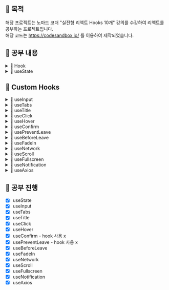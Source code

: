 ## 📢 목적

해당 프로젝트는 노마드 코더 "실전형 리액트 Hooks 10개" 강의를 수강하여 리액트를 공부하는 프로젝트입니다. <br>
해당 코드는 https://codesandbox.io/ 를 이용하여 제작되었습니다.

## 📢 공부 내용

<details markdown="1">

<summary>📑 Hook</summary>

### Hook이란?

함수 컴포넌트에서 React state와 Lifecycle 기능을 연동할 수 있게 해주는 함수 (버전 16.8부터 도입)

### Hook의 사용 규칙

- 최상위에서만 Hook 호출이 가능
- 리액트 함수 컴포넌트 내에서만 호출이 가능하며, 일반 자바스크립트 함수 안에서는 호출하면 안됨 (custom hook에서는 가능)

### Hook이 만들어진 이유

- 컴포넌트들 사이에서 상태 로직을 재사용하는 것의 어려움
- 복잡한 컴포넌트는 이해하기 어려움
- Class 컴포넌트는 인간과 기계 모두를 혼란스럽게 함

### 참고 사이트

[Hook 소개](https://ko.reactjs.org/docs/hooks-intro.html) <br>

</details>

<details markdown="2">

<summary>📑 useState</summary>

### useState란?

기존 class 컴포넌트에서 사용하던 this.state와 동일한 역할을 한다. <br>
state 변수와 state를 업데이트 하는 함수, 두 가지 쌍을 반환한다.
``` javascript
const [age, setAge] = useState(20);
```
위와 같은 표현은 구조 분해 할당이라고 한다.

- 함수
``` javascript
function App() {
  const [item, setItem] = useState(1);
  const incrementItem = () => setItem(item + 1);
  const decrementItem = () => setItem(item - 1);
  return (
    <div className="App">
      <h1>Hello {item}</h1>
      <h2>Start editing to see some magic happen!</h2>
      <button onClick={incrementItem}>Increment</button>
      <button onClick={decrementItem}>Decrement</button>
    </div>
  );
}
```

- 클래스
``` javascript
class App extends React.Component {
  state = {
    item: 1
  };

  render() {
    const { item } = this.state;
    return (
      <div className="App">
        <h1>Hello {item}</h1>
        <h2>Start editing to see some magic happen!</h2>
        <button onClick={this.incrementItem}>Increment</button>
        <button onClick={this.decrementItem}>Decrement</button>
      </div>
    );
  }

  incrementItem = () => {
    this.setState((state) => {
      return {
        item: state.item + 1
      };
    });
  };

  decrementItem = () => {
    this.setState((state) => {
      return {
        item: state.item + 1
      };
    });
  };
}
```

### 참고 사이트

[useState 가이드](https://ko.reactjs.org/docs/hooks-state.html) <br>

</details>

## 📢 Custom Hooks

<details markdown="3">

<summary>📑 useInput</summary>

### useInput이란?

input 역활을 제어 하는 것

``` javascript
const useInput = (initialValue, validator) => {
    const [value, setValue] = useState(initialValue);
    const onChange = (event) => {
        const {
            target: { value }
        } = event;
        let willUpdate = true;
        if (typeof validator === "function") {
            willUpdate = validator(value);
        }
        if (willUpdate) {
            setValue(value);
        }
    };
    return { value, onChange };
};

function App() {
	const maxLen = (value) => value.length < 10;
	const name = useInput("your name", maxLen);
	return (
	<div className="App">
		<h1>Hello</h1>
      	<input placeholder="Name" {...name} />
    </div>
  );
}
```

</details>

<details markdown="4">

<summary>📑 useTabs</summary>

### useTabs이란?

웹사이트에 메뉴 또는 무엇이든 간에 tab을 사용하기 매우 쉽게 만들어주는 것

``` javascript
const useTabs = (initialTab, allTabs) => {
    if (!allTabs || !Array.isArray(allTabs)) {
        return;
    }
    const [currentIndex, setCurrentIndex] = useState(initialTab);
    return {
        currnetItem: allTabs[currentIndex],
        changeItem: setCurrentIndex
    };
};

const content = [
    {
        tab: "Section 1",
        content: "I'm the content of the Section 1"
    },
    {
        tab: "Section 2",
        content: "I'm the content of the Section 2"
    }
];

function App() {
    const { currnetItem, changeItem } = useTabs(0, content);
    return (
        <div className="App">
            <h1>Hello</h1>
            {content.map((section, index) => (
                <button key={index} onClick={() => changeItem(index)}>
                    {section.tab}
                </button>
            ))}
            <div>{currnetItem.content}</div>
        </div>
    );
}
```

</details>

<details markdown="5">

<summary>📑 useTitle</summary>

### useTitle이란?

react document의 title을 몇개의 hoots와 함께 바꾸는 것

``` javascript
const useTitle = (initialTitle) => {
    const [title, setTitle] = useState(initialTitle);
    const updateTitle = () => {
        const htmlTitle = document.querySelector("title");
        htmlTitle.innerText = title;
    };
    useEffect(updateTitle, [title]);
    return setTitle;
};

function App() {
    const titleUpdater = useTitle("Loading...");
    setTimeout(() => titleUpdater("home"), 5000);
    return (
        <div className="App">
            <h1>Hello</h1>
        </div>
    );
}
```

</details>

<details markdown="6">

<summary>📑 useClick</summary>

### useClick이란?

유저가 element를 클릭한 시점으로 이벤트 주기

``` javascript
const useClick = (onClick) => {
    if (typeof onclick !== "function") {
        return;
    }
    const element = useRef();
    useEffect(() => {
        if (element.current) {
            element.current.addEventListener("click", onClick);
        }
        return () => {
            if (element.current) {
                element.current.removeEventListener("click", onClick);
            }
        };
    }, []);
    return element;
};

function App() {
    const onClick = () => console.log("hello");
    const title = useClick(onClick);
    return (
        <div className="App">
            <h1 ref={title}>Hello</h1>
        </div>
    );
}
```

</details>

<details markdown="7">

<summary>📑 useHover</summary>

### useHover이란?

유저가 element를 호버한 시점으로 이벤트 주기

``` javascript
const useHover = (onHover) => {
    if (typeof onHover !== "function") {
        return;
    }
    const element = useRef();
    useEffect(() => {
        if (element.current) {
            element.current.addEventListener("mouseenter", onHover);
        }
        return () => {
            if (element.current) {
                element.current.removeEventListener("mouseenter", onHover);
            }
        };
    }, []);
    return element;
};

function App() {
    const onHover = () => console.log("hello");
    const title = useHover(onHover);
    return (
        <div className="App">
            <h1 ref={title}>Hello</h1>
        </div>
    );
}
```

</details>

<details markdown="8">

<summary>📑 useConfirm</summary>

### useConfirm이란?

유저가 어떠한 이벤트를 발생 시 여부를 확인 하는 것

``` javascript
const useConfirm = (message = "", onConfirm, onCancel) => {
    if (!onConfirm || typeof onConfirm !== "function") {
        return;
    }
    if (onCancel && typeof onCancel !== "function") {
        return;
    }
    const confirmAction = () => {
        if (confirm(message)) {
            onConfirm();
        } else {
            onCancel();
        }
    };
    return confirmAction;
};

function App() {
    const deleteWorld = () => console.log("Deleting the world...");
    const abort = () => console.log("Aborted");
    const confirmDelete = useConfirm("Are you sure", deleteWorld, abort);
    return (
        <div className="App">
            <h1>Hello</h1>
            <button onClick={confirmDelete}>Delete the world</button>
        </div>
    );
}
```

</details>

<details markdown="9">

<summary>📑 usePreventLeave</summary>

### usePreventLeave이란?

유저가 변경사항이나 무엇이든간에 저장하지 않고 페이지를 벗어나길 원할 때 확인하는 것

``` javascript
const usePreventLeave = () => {
    const listener = (event) => {
        event.preventDefault();
        event.returnValue = "";
    };
    const enablePrevent = () => window.addEventListener("beforeunload", listener);
    const disaPrevent = () =>
        window.removeEventListener("beforeunload", listener);
    return { enablePrevent, disaPrevent };
};

function App() {
    const { enablePrevent, disaPrevent } = usePreventLeave();
    return (
        <div className="App">
            <h1>Hello</h1>
            <button onClick={enablePrevent}>Protect</button>
            <button onClick={disaPrevent}>Unprotect</button>
        </div>
    );
}
```

</details>

<details markdown="10">

<summary>📑 useBeforeLeave</summary>

### useBeforeLeave이란?

유저가 페이지를 벗어나는 시점을 발견하고 함수를 실행

``` javascript
const useBeforeLeave = (onBefore) => {
    if (typeof onBefore !== "function") {
        return;
    }
    const handle = (event) => {
        const { clientY } = event;
        if (clientY <= 0) {
            onBefore();
        }
    };
    useEffect(() => {
        document.addEventListener("mouseleave", handle);
        return () => document.removeEventListener("mouseleave", handle);
    }, []);
};

function App() {
    const begForLife = () => console.log("Pls dont leave");
    useBeforeLeave(begForLife);
    return (
        <div className="App">
            <h1>Hello</h1>
        </div>
    );
}
```

</details>

<details markdown="11">

<summary>📑 useFadeIn</summary>

### useFadeIn이란?

어떤 element든 상관없이 애니메이션을 element 안으로 서서히 사라지게 만드는 것

``` javascript
const useFadeIn = (duration = 1, delay = 0) => {
    if (typeof duration !== "number" || typeof delay !== "number") {
        return;
    }
    const element = useRef();
    useEffect(() => {
        if (element.current) {
            const { current } = element;
            current.style.transition = `opacity ${duration}s ease-in-out ${delay}s`;
            current.style.opacity = 1;
        }
    }, []);
    return { ref: element, style: { opacity: 0 } };
};

function App() {
    const fadeInH1 = useFadeIn(1, 2);
    const fadeInP = useFadeIn(2, 3);
    return (
        <div className="App">
            <h1 {...fadeInH1}>Hello</h1>
            <p {...fadeInP}>
                Lorem ipsum dolor sit amet consectetur adipisicing elit. Laborum
                voluptatem debitis accusantium veritatis! Amet, minus consequatur eius
                ut dolorum expedita consectetur corrupti animi incidunt nihil iste illo,
                iure, voluptatem voluptates.
        </p>
        </div>
    );
}
```

</details>

<details markdown="12">

<summary>📑 useNetwork</summary>

### useNetwork이란?

현재 Online or Offline 상태인지를 감지하는 것

``` javascript
const useNetwork = (onChange) => {
    const [status, setStatus] = useState(navigator.onLine);
    const handleChange = (event) => {
        if (typeof onChange === "function") {
            onChange(navigator.onLine);
        }
        setStatus(navigator.onLine);
    };
    useEffect(() => {
        window.addEventListener("online", handleChange);
        window.addEventListener("offline", handleChange);
        return () => {
            window.removeEventListener("online", handleChange);
            window.removeEventListener("offline", handleChange);
        };
    }, []);
    return status;
};

function App() {
    const handleNetworkChange = (online) => {
        console.log(online ? "We just went online" : "We are offline");
    };
    const onLine = useNetwork(handleNetworkChange);
    return (
        <div className="App">
            <h1>Hello</h1>
            <h1>{onLine ? "Online" : "Offline"}</h1>
        </div>
    );
}
```

</details>

<details markdown="13">

<summary>📑 useScroll</summary>

### useScroll이란?

스크롤을 사용할 때를 감지해 알려주는 것

``` javascript
const useScroll = () => {
    const [status, setStatus] = useState({ x: 0, y: 0 });
    const onScroll = () => {
        setStatus({ x: window.scrollX, y: window.scrollY });
    };
    useEffect(() => {
        window.addEventListener("scroll", onScroll);
        return () => window.removeEventListener("scroll", onScroll);
    }, []);
    return status;
};

function App() {
    const { y } = useScroll();
    return (
        <div className="App" style={{ height: "1000vh" }}>
            <h1 style={{ position: "fixed", color: y > 1000 ? "blue" : "red" }}>
                Hello
        </h1>
        </div>
    );
}
```

</details>

<details markdown="14">

<summary>📑 useFullscreen</summary>

### useFullscreen이란?

어떤 element든 풀크스린으로 만들거나 일반 화면으로 돌아가게 하는 것

``` javascript
const useFullscreen = (callback) => {
    const element = useRef();
    const runCb = (isFull) => {
        if (callback && typeof callback === "function") {
            callback(isFull);
        }
    };
    const triggerFull = () => {
        if (element.current) {
            if (element.current.requestFullscreen) {
                element.current.requestFullscreen();
            } else if (element.current.mozRequestFullscreen) {
                element.current.mozRequestFullscreen();
            } else if (element.current.webkitRequestFullscreen) {
                element.current.webkitRequestFullscreen();
            } else if (element.current.msRequestFullscreen) {
                element.current.msRequestFullscreen();
            }
            runCb(true);
        }
    };
    const exitFull = () => {
        if (document.exitFullscreen) {
            document.exitFullscreen();
        } else if (document.mozCancelFullScreen) {
            document.mozCancelFullScreen();
        } else if (document.webkitExitFullscreen) {
            document.webkitExitFullscreen();
        } else if (document.msExitFullscreen) {
            document.msExitFullscreen();
        }
        runCb(false);
    };
    return { element, triggerFull, exitFull };
};

function App() {
    const onFullS = (isFull) => {
        console.log(isFull ? "We are full" : "We are small");
    };
    const { element, triggerFull, exitFull } = useFullscreen(onFullS);
    return (
        <div className="App">
            <h1>Hello</h1>
            <div ref={element}>
                <img
                    src="https://mblogthumb-phinf.pstatic.net/MjAxODAyMDZfMTk0/MDAxNTE3OTA5NDQ3MjYy._A5goNQD2IUU1ZVepodSGGYRkzsj6Qzvo-7N40S-OzMg.ITZqPfqEABCTd4tuLxQrMXY-nRU40sD2tMpDZRkA_34g.JPEG.xbeebee/%EC%9B%B0%EC%8B%9C%EC%BD%94%EA%B8%B0.jpg?type=w800"
                    alt="img"
                />
                <button onClick={exitFull}>Exit Fullscreen</button>
            </div>
            <button onClick={triggerFull}>Make Fullscreen</button>
        </div>
    );
}
```

</details>

<details markdown="15">

<summary>📑 useNotification</summary>

### useNotification이란?

notification API를 사용할 때 유저에게 알람을 보내주는 것

``` javascript
const useNotification = (title, options) => {
    if (!("Notification" in window)) {
        return;
    }
    const fireNotif = () => {
        if (Notification.permission !== "granted") {
            Notification.requestPermission().then((permission) => {
                if (permission === "granted") {
                    new Notification(title, options);
                } else {
                    return;
                }
            });
        } else {
            new Notification(title, options);
        }
    };
    return fireNotif;
};

function App() {
    const triggerNotif = useNotification("Can I steal your kimchi?", {
        body: "I love kimchi dont you"
    });
    return (
        <div className="App">
            <h1>Hello</h1>
            <button onClick={triggerNotif}>Hello</button>
        </div>
    );
}
```

[Notification API](https://developer.mozilla.org/ko/docs/Web/API/notification)

</details>

<details markdown="16">

<summary>📑 useAxios</summary>

### useAxios이란?

HTTP requests client axios을 위한 wrapper 같은 것

``` javascript
const useAxios = (options, axiosInstance = defaultAxios) => {
    const [state, setSate] = useState({
        loading: true,
        error: null,
        data: null
    });
    const [trigger, setTrigger] = useState(0);
    if (!options.url) {
        return;
    }
    const refetch = () => {
        setSate({
            ...state,
            loading: true
        });
        setTrigger(Date.now());
    };
    useEffect(() => {
        axiosInstance(options)
            .then((data) => {
                setSate({
                    ...state,
                    loading: false,
                    data
                });
            })
            .catch((error) => {
                setSate({
                    ...state,
                    loading: false,
                    error
                });
            });
    }, [trigger]);
    return { ...state, refetch };
};

function App() {
    const { loading, data, refetch } = useAxios({
        url:
            "https://cors-anywhere.herokuapp.com/https://yts.am/api/v2/list_movies.json"
    });
    console.log(loading, data, JSON.stringify(data), refetch);
    return (
        <div className="App">
            <h1>{data && data.status}</h1>
            <h1>{loading && "Loading"}</h1>
            <button onClick={refetch}>Refetch</button>
        </div>
    );
}
```

</details>

## 📢 공부 진행

- [X] useState
- [X] useInput
- [x] useTabs
- [X] useTitle
- [X] useClick
- [X] useHover
- [X] useConfirm - hook 사용 x
- [X] usePreventLeave - hook 사용 x
- [X] useBeforeLeave
- [X] useFadeIn
- [X] useNetwork
- [X] useScroll
- [X] useFullscreen
- [X] useNotification
- [X] useAxios
